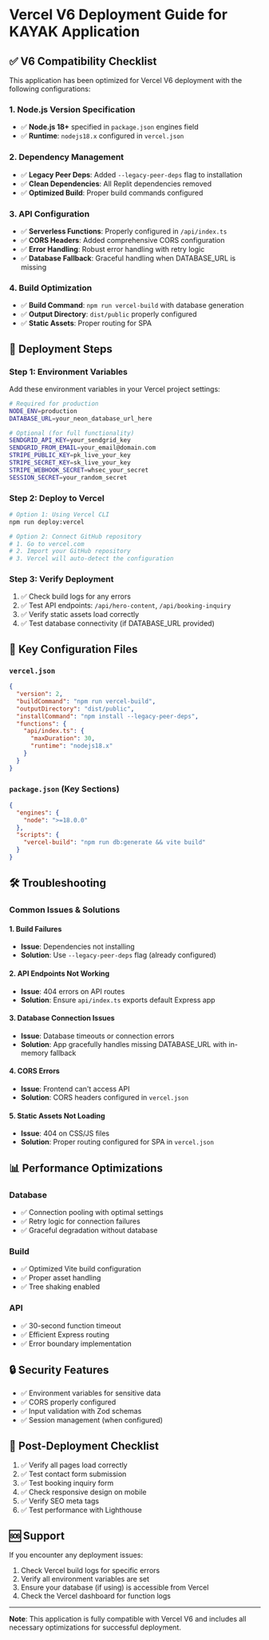 # Vercel V6 Deployment Guide for KAYAK Application

## ✅ V6 Compatibility Checklist

This application has been optimized for Vercel V6 deployment with the following configurations:

### 1. Node.js Version Specification
- ✅ **Node.js 18+** specified in `package.json` engines field
- ✅ **Runtime**: `nodejs18.x` configured in `vercel.json`

### 2. Dependency Management
- ✅ **Legacy Peer Deps**: Added `--legacy-peer-deps` flag to installation
- ✅ **Clean Dependencies**: All Replit dependencies removed
- ✅ **Optimized Build**: Proper build commands configured

### 3. API Configuration
- ✅ **Serverless Functions**: Properly configured in `/api/index.ts`
- ✅ **CORS Headers**: Added comprehensive CORS configuration
- ✅ **Error Handling**: Robust error handling with retry logic
- ✅ **Database Fallback**: Graceful handling when DATABASE_URL is missing

### 4. Build Optimization
- ✅ **Build Command**: `npm run vercel-build` with database generation
- ✅ **Output Directory**: `dist/public` properly configured
- ✅ **Static Assets**: Proper routing for SPA

## 🚀 Deployment Steps

### Step 1: Environment Variables
Add these environment variables in your Vercel project settings:

```bash
# Required for production
NODE_ENV=production
DATABASE_URL=your_neon_database_url_here

# Optional (for full functionality)
SENDGRID_API_KEY=your_sendgrid_key
SENDGRID_FROM_EMAIL=your_email@domain.com
STRIPE_PUBLIC_KEY=pk_live_your_key
STRIPE_SECRET_KEY=sk_live_your_key
STRIPE_WEBHOOK_SECRET=whsec_your_secret
SESSION_SECRET=your_random_secret
```

### Step 2: Deploy to Vercel
```bash
# Option 1: Using Vercel CLI
npm run deploy:vercel

# Option 2: Connect GitHub repository
# 1. Go to vercel.com
# 2. Import your GitHub repository
# 3. Vercel will auto-detect the configuration
```

### Step 3: Verify Deployment
1. ✅ Check build logs for any errors
2. ✅ Test API endpoints: `/api/hero-content`, `/api/booking-inquiry`
3. ✅ Verify static assets load correctly
4. ✅ Test database connectivity (if DATABASE_URL provided)

## 🔧 Key Configuration Files

### `vercel.json`
```json
{
  "version": 2,
  "buildCommand": "npm run vercel-build",
  "outputDirectory": "dist/public",
  "installCommand": "npm install --legacy-peer-deps",
  "functions": {
    "api/index.ts": {
      "maxDuration": 30,
      "runtime": "nodejs18.x"
    }
  }
}
```

### `package.json` (Key Sections)
```json
{
  "engines": {
    "node": ">=18.0.0"
  },
  "scripts": {
    "vercel-build": "npm run db:generate && vite build"
  }
}
```

## 🛠️ Troubleshooting

### Common Issues & Solutions

#### 1. Build Failures
- **Issue**: Dependencies not installing
- **Solution**: Use `--legacy-peer-deps` flag (already configured)

#### 2. API Endpoints Not Working
- **Issue**: 404 errors on API routes
- **Solution**: Ensure `api/index.ts` exports default Express app

#### 3. Database Connection Issues
- **Issue**: Database timeouts or connection errors
- **Solution**: App gracefully handles missing DATABASE_URL with in-memory fallback

#### 4. CORS Errors
- **Issue**: Frontend can't access API
- **Solution**: CORS headers configured in `vercel.json`

#### 5. Static Assets Not Loading
- **Issue**: 404 on CSS/JS files
- **Solution**: Proper routing configured for SPA in `vercel.json`

## 📊 Performance Optimizations

### Database
- ✅ Connection pooling with optimal settings
- ✅ Retry logic for connection failures
- ✅ Graceful degradation without database

### Build
- ✅ Optimized Vite build configuration
- ✅ Proper asset handling
- ✅ Tree shaking enabled

### API
- ✅ 30-second function timeout
- ✅ Efficient Express routing
- ✅ Error boundary implementation

## 🔒 Security Features

- ✅ Environment variables for sensitive data
- ✅ CORS properly configured
- ✅ Input validation with Zod schemas
- ✅ Session management (when configured)

## 📝 Post-Deployment Checklist

1. ✅ Verify all pages load correctly
2. ✅ Test contact form submission
3. ✅ Test booking inquiry form
4. ✅ Check responsive design on mobile
5. ✅ Verify SEO meta tags
6. ✅ Test performance with Lighthouse

## 🆘 Support

If you encounter any deployment issues:

1. Check Vercel build logs for specific errors
2. Verify all environment variables are set
3. Ensure your database (if using) is accessible from Vercel
4. Check the Vercel dashboard for function logs

---

**Note**: This application is fully compatible with Vercel V6 and includes all necessary optimizations for successful deployment.